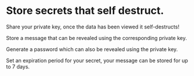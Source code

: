 # Store secrets that self destruct.

Share your private key, once the data has been viewed it self-destructs!

Store a message that can be revealed using the corresponding private key.

Generate a password which can also be revealed using the private key.

Set an expiration period for your secret, your message can be stored for up to 7 days.

